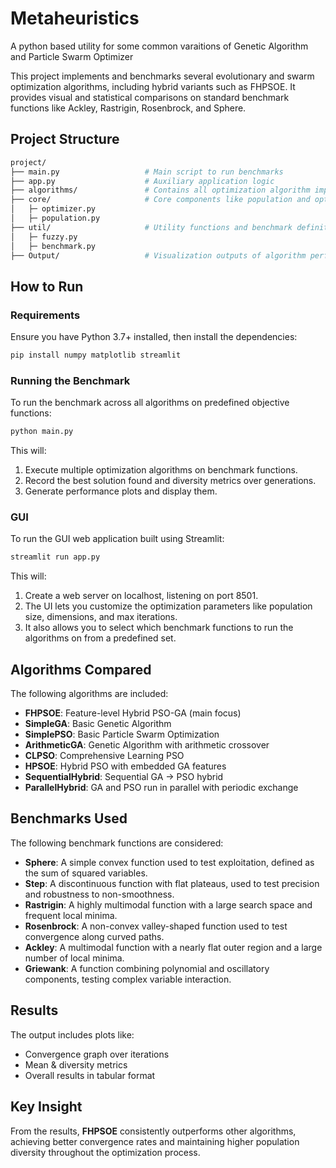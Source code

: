 # Metaheuristics

A python based utility for some common varaitions of Genetic Algorithm and Particle Swarm Optimizer

This project implements and benchmarks several evolutionary and swarm optimization algorithms, including hybrid variants such as FHPSOE. It provides visual and statistical comparisons on standard benchmark functions like Ackley, Rastrigin, Rosenbrock, and Sphere.

## Project Structure

``` bash
project/
├── main.py                   # Main script to run benchmarks
├── app.py                    # Auxiliary application logic
├── algorithms/               # Contains all optimization algorithm implementations
├── core/                     # Core components like population and optimizer classes
│   ├─ optimizer.py
│   ├─ population.py
├── util/                     # Utility functions and benchmark definitions
│   ├─ fuzzy.py
│   ├─ benchmark.py
├── Output/                   # Visualization outputs of algorithm performance
```

## How to Run

### Requirements

Ensure you have Python 3.7+ installed, then install the dependencies:

```bash
pip install numpy matplotlib streamlit
````

### Running the Benchmark

To run the benchmark across all algorithms on predefined objective functions:

```bash
python main.py
```

This will:

1. Execute multiple optimization algorithms on benchmark functions.
2. Record the best solution found and diversity metrics over generations.
3. Generate performance plots and display them.

### GUI

To run the GUI web application built using Streamlit:

```bash
streamlit run app.py
```

This will:

1. Create a web server on localhost, listening on port 8501.
2. The UI lets you customize the optimization parameters like population size, dimensions, and max iterations.
3. It also allows you to select which benchmark functions to run the algorithms on from a predefined set.

## Algorithms Compared

The following algorithms are included:

* **FHPSOE**: Feature-level Hybrid PSO-GA (main focus)
* **SimpleGA**: Basic Genetic Algorithm
* **SimplePSO**: Basic Particle Swarm Optimization
* **ArithmeticGA**: Genetic Algorithm with arithmetic crossover
* **CLPSO**: Comprehensive Learning PSO
* **HPSOE**: Hybrid PSO with embedded GA features
* **SequentialHybrid**: Sequential GA → PSO hybrid
* **ParallelHybrid**: GA and PSO run in parallel with periodic exchange

## Benchmarks Used

The following benchmark functions are considered:

* **Sphere**: A simple convex function used to test exploitation, defined as the sum of squared variables.
* **Step**: A discontinuous function with flat plateaus, used to test precision and robustness to non-smoothness.
* **Rastrigin**: A highly multimodal function with a large search space and frequent local minima.
* **Rosenbrock**: A non-convex valley-shaped function used to test convergence along curved paths.
* **Ackley**: A multimodal function with a nearly flat outer region and a large number of local minima.
* **Griewank**: A function combining polynomial and oscillatory components, testing complex variable interaction.

## Results

The output includes plots like:

* Convergence graph over iterations
* Mean & diversity metrics
* Overall results in tabular format

## Key Insight

From the results, **FHPSOE** consistently outperforms other algorithms, achieving better convergence rates and maintaining higher population diversity throughout the optimization process.
